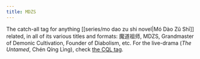 ```yaml
---
title: MDZS
---
```

The catch-all tag for anything [[series/mo dao zu shi novel|Mó Dào Zǔ Shī]] related, in all of its various titles and formats: 魔道祖师, MDZS, Grandmaster of Demonic Cultivation, Founder of Diabolism, etc. For the live-drama (*The Untamed*, Chén Qíng Lìng), check <a href="/tags/cql/" class="internal-link">the CQL tag</a>.